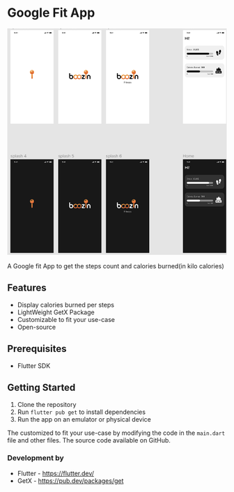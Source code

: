 # Google Fit App

<img src = "addimg.png">
<p>
A Google fit   App to get the steps count and calories burned(in kilo calories)
</p>


## Features

- Display calories burned per steps
- LightWeight GetX Package
- Customizable to fit your use-case
- Open-source

## Prerequisites

- Flutter SDK

## Getting Started

1. Clone the repository
2. Run `flutter pub get` to install dependencies
3. Run the app on an emulator or physical device

The  customized to fit your use-case by modifying the code in the `main.dart` file and other files. The source code  available on GitHub.

### Development by

- Flutter - https://flutter.dev/
- GetX    - https://pub.dev/packages/get